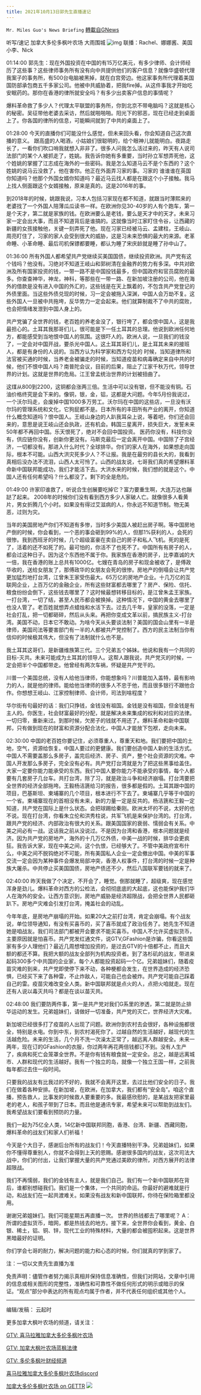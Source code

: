 ```yaml
---
title: 2021年10月13日郭先生直播速记
---
```

`Mr. Miles Guo's News Briefing` [轉載自GNews](https://gnews.org/zh-hans/1591574/)

听写/速记 加拿大多伦多枫叶农场 大雨围城
![img](https://media.gettr.com/group12/getter/2021/10/13/10/59/3896c764-d1c4-6d95-904d-abbbe00d9abe/a1cc6a9155004f8fdd9c657ca19597eb.jpg)
联播：Rachel、娜娜酱、美国小李、Nick

01:14:00
郭先生：现在外国投资在中国的有15万亿美元，有多少律师、会计师经历了这些事？这些律师事务所有没有向中共提供他们的客户信息？就像华盛顿代理我案子的事务所，有500台电脑被黑掉，就在白宫旁边。他这家事务所代理着美国国防部承包商五千多家公司。他被中共威胁着，把我fire掉。从这件事我才开始吃安眠药的。那你在香港的律所就安全吗？有多少出卖客户信息的事情呢？

爆料革命救了多少人？代理太平联盟的事务所，你到北京不带电脑吗？这就是核心的秘密。吴征带他老婆去采访，然后就啪啪啪。阳光下的邪恶，现在已经走到桌面上了。你各国的律所的信息，可能瞬间就到了中共的桌面上了。

01:28:00
今天的直播你们可能没什么感觉，但未来回头看，你会知道自己这次直播的意义。
跟高盛的人喝酒，小姑娘们很聪明的，给个眼神儿就能明白。夜路走长了，一看你们吹口哨我就想入非非了。很多人问我怎么活过来的，昨天有人说司法部门的某个人被抓走了，姓姚。我告诉你她有多重要，当时孙立军想弄死他，这个姓姚的掌握了江志成在海外的一些密码。我是怎么知道马云不是个东西的？这个姓姚的说马云没救了，他在害你。他正在外面弄习家的事。习家的 谁谁谁在英国你知道吗？他那个外国女婿你知道吗？最近马云找人都是在跟这个小子接触。我马上找人侧面跟这个女婿接触，原来是真的。这是2016年的事。

到2018年的时候，姚跟我说，习本人包括习家现在都不知道，就跟当时薄熙来的老婆找了一个外国人陪薄瓜瓜读书一样。在欧洲你见30-40岁的人有个跑车，第一是个天才，第二就是家族的钱。在欧洲要么是老钱，要么是天才中的天才。未来习家一定会出大事，而且不知道背后是谁搞的。这就像当时江家盯住令谷，让西藏的新疆的女孩接触他，关键一刻弄死了他。现在习家已经被马云、孟建柱，王岐山、周亮盯住了，习家的家人会受到很大的威胁，这是习未来恐惧的最大的来源。老革命睡、小革命睡、最后司机保镖都要睡，都认为睡了宋庆龄就是睡了孙中山了。

01:36:00
所有外国人都希望共产党继续买美国国债，继续投资欧洲。共产党有这个钱吗？他没有。习绝对不知道王岐山和郭树清在金融界的势力有多深。中共对欧洲及所有国家投资的钱，一带一路不是中国投钱最多，但中国政府和官员腐败的最多。你查查神华，神龙，神科，等那些在一带一路、在新加坡注册的公司，他在海外的借款是没有进入中国的外汇的，这些钱是在天上飘着的，不包含共产党登记的外债里面。当这些外债兑现的时候，习一定会被拖入深渊，中国人会万劫不复。这些外国人一旦被中共拖垮，反华势力一定会起来。他们就算制裁不了中共的腐败，也会把情绪发泄到中国人身上的。

共产党骗了全世界的钱，老百姓的养老金没了，银行垮了，都会恨中国人，这是我最担心的。土耳其我那哥们儿，很可能是下一任土耳其的总理。他说到欧洲任何地方，都能感受到当地恨中国人的氛围。这很吓人的。欧洲人说，一旦我们的钱没了，一定会对中国开战，要杀光中国人。这土耳其哥们儿，是土耳其未来的接班人，都是有身份的人说的。当西方认为科学家和西方勾兑的 时候，当知道律所和法官被买通的时候，当养老金被骗走的时候，当知道疫苗和病毒确定来自中共的时候，他们不恨中国人吗？南普陀会议，目前的后果，阻止了江家千秋万代，领导世界的计划。这就是世界的危局。江王曾孟统治世界的计划被扭曲了。

这煤从800到2200，这铜都会涨两三倍。生活中可以没有银，但不能没有铜。石油价格终究是会下来的。像铜，银，金，铝，这都是大问题。今年5月份我说过，一个沃尔玛走，会废掉中国1000多万劳工。沃尔玛在中国的这些店，一旦没有沃尔玛的管理系统和文化，它狗屁都不是。日本所有的丰田所有产业的离开，你知道什么概念知道吗？恨中国人。王岐山身边的人趴我耳朵上说，等着吧，你们还会回来的，意思是说王岐山还会执政，还有机会。韩国三星离开，损失巨大，发誓未来50年都不再回中国。乐天恨死了，绝对不会回中国投资。 医药你没有，科技你没有，供应链你没有，创新你更没有。马斯克最后一定会离开中国。中国除了子宫经济，一切都没有。那进入什么时代？全球排华。你们的家人在海外，如果想走向国际，根本不可能。山西大洪灾死多少人？不让报。我是在最穷的县长大的，我看到真相后没办法不流泪，山西人太可怜了。山西的战友说，七哥我们真的希望爆料革命新中国联邦能成功，我们才能活下去。大洪水来的时候，我们想的就是这个。中国人还有任何希望吗？什么都没了。剩下的全是危险。

01:49:00
许家印谁救了，听说合生创展要吃掉它？富力要重生啊，大连万达也蹦跶了起来。
2008年的时候你们没有看到西方多少人家破人亡。就像很多人看黄片，男女折腾几个小时。如果没有得过艾滋病的人，你永远不知道节制。物无美恶，过则为灾。

当年的美国房地产你们不知道有多惨，当时多少美国人被赶出房子啊。等中国房地产倒的时候，你会看到，一个恶的事会砸到99%的人，但那1%获利的人，会死的很惨。我到西班牙的时候，几个超级富豪在卖自己的房子和私人飞机。死的是死了，活着的还不如死了的。最可怕的，你活不了也死不了。中国所有有房子的人，都会过这种日子。因为这个东西他不属于你。我家族在香港的房子，比李嘉诚的大一倍，我在香港的账上总共有1000亿。七嫂在青岛的房子和现金被收了，是傅政华收的，送给女朋友了，那傅政华的女朋友会死的很惨。房地产的倒塌会让共产党更加猛烈地打台湾，江曾朱王家受伤最大。65万亿的房地产企业。十几万亿的互联网企业，上百万亿的金融企业，所有这些财富都去哪里了？房产、保险、信托、粮食纷纷会倒下，这些钱去哪里了？这时候最想转移目标的，是江曾朱孟王家族。一打台湾，一切了结，甚至人民币都会被换掉。这种情况下，中国的黄金去哪里了也没人管了。老百姓就想弄点蜡烛和水活下去。过去几千年，皇家的没落，一定是社会打乱，把一切都砸碎，然后从头来。再把你变成文革以前，搞民族主义-打台湾。美国不动，日本它不敢动。为啥今天从头要谈法制？美国的国会山里有一半是律师，美国司法等要害部门有一半的人都被共产党控制了。西方的民主法制当你有信仰的时候极其伟大，但没有了法制就什么也不是。

我土耳其这哥们，是新疆维族第三代。三个兄弟五个姊妹。他说和我有一个共同的目标-灭共。未来可能成为土耳其的领导人。这帮人跟我说，共产党灭的时候，一定会把半个中国都带走。他曾经有两次车祸，怀疑是共产党干的。

川普一个美国总统，没有人给他当律师，你能想象吗？川普能加入盖特，最有影响力的人，就是他的律师。能给他当律师的很多人不忠于他，而且很多银行不跟他合作。你想想王岐山、江家控制律师、会计师，司法到啥程度？

华尔街有句最好的话：我们只挣钱，金钱没有祖国。金钱是没有祖国，但金钱是有主人的。你医生，社会财富最好的分配，就是解决未来集成的权利和对应的法律。一切归零，重新来过。到那时候，欠房子的钱就不用还了。爆料革命和新中国联邦，只有做到现在的财富和资源分配合法化，中国人才能放下包袱，走向未来。

02:30:00
中国的老百姓你要记住，必须尊重人，尊重天和地。我们要把中国的土地，空气，资源给恢复。中国人要过的更健康。我们要创造中国人新的生活方式。中国人不需要盖那么多房子，盖完后经济、房子、资产，整个社会资源的灾难。中国人开发那么多房子，完全没有必有。共产党打台湾就是为了把这些黑事给盖住。大家一定要你能力能承受的东西。我们中国人要你能力不能承受的事情，每个人都要有几套房子几台车。共打台湾，除了习，就是政治斗争和经济崩塌。打台湾要把全世界的经济全部拖垮。王毅杨洁篪给习的报告，很多都是假的。土耳其跟中国的项目，巴基斯坦、柬埔寨的几个项目，根本进行不下去了。柬埔寨几乎等于中国的一个省。柬埔寨现在的首相没有未来，新的力量一定是反共的。杨洁篪和王毅一定知道，共产党在国际上是什么状态。会把球踢给秦刚。欧洲太坏的不说，太好的也不说。现在打台湾，你看朱立伦和洪秀柱说，共军飞机是来保护台湾的。打台湾，跟共产党的经济、内部政治有很大的关系。跟美国国家的衰弱、懦弱会有关系。中美之间必有一战。这话我之前从没说过。不是因为台湾和香港，根本问题就是经济。因为共产党的房地产，海外的十几万亿外债，中美一战的时候，排华会更疯狂。我告诉大家，现在中美之间，这个仇恨，已经够大了。不管中美政府宣布什么，中美之间不脱钩绝对不可能，所有美国私人企业一定会撤出中国。中美的军事交流一定会因为某种事件会爆发局部冲突，香港人权事件，打台湾的时候一定是种族大屠杀。中共停止买美国国债，房地产债还不少，然后八国联军要钱的就来了。

02:40:00
昨天我做了个决定，不开会了，睡觉。倒那就睡了，超级爽，现在感觉浑身是劲儿。爆料革命对西方的公检法，会彻彻底底的大起底，这也能保护我们华人在海外的安全。让西方意识到，房地产威胁是经济超限战，会把全世界人民都砸趴下。房地产灾难会引发打台湾，掩盖社会的动乱。

今年年底，是房地产崩塌的开始。如果20大之前打台湾，肯定会崩塌。有个战友说，单位领导通知，有没有买喜币的，买了喜币就成了政治任务了。她先生不知道她是咱战友。我们司法部门都被开会要求不能买喜币。中国人不允许买虚拟货币，主要原因就是怕喜币。共产党发红通文件，说GTV,GFashion是诈骗，你看这些国家有多少人理他们？最近几周想增加投资的，是过去GTV的十倍都不止，而且大额的都还不算。我把大额的战友全部列为机构投资者。到了洛杉矶的战友，带进来起码300多个中共国的企业家，每个人都能投资起码一个亿。兄弟姐妹们，随着疫苗灾难的到来，共产党即使停下来不动，各种梗都会发生，在世界造成的经济恐惧，已经买下来了各种雷，不止炸敌人，可能自己也会被炸。共产党可能自己踩着自己的雷。疫苗灾难改变全人类。新中国联邦就是点火的人，点把火咱就走。现在还有人说以毒灭共吗？都是在谈以苗灭共。

02:48:00
我们要防两件事，第一是共产党对我们G系里的渗透，第二就是防止排华运动的发生。兄弟姐妹们，请做好一切准备，共产党的灭亡，世界经济大灾难。

新加坡已经很多打了疫苗的人出现了问题。欧洲你到农村去会很好，各种设施都很全，特别是水电。你到中东，到农村渴死你了。过越自然的生活越好，越现代的生活越危险。未来的生活，几个月不洗一次澡太正常了，越远离人群越安全。未来一两年，现在订的GFashion的衣服，你过两年再花两倍钱都订不到。没有人生产了，疾病和死亡会笼罩全世界。不是你有钱有粮食就一定安全。总之，越是远离城市、人群和现代的生活越好。我有一个独立的岛，就像一个独立王国一样，之前我每年都过去住一段时间。

只要我的战友有比我过的不好的，我就不会离开这里，去过比他们安全的日子。我们在做着各种安排。在新加坡，在欧洲，在加拿大，我们都有“安全岛”。咱这个直播，预告救人，比事发的时候救人要重要的多。我最感欣慰的，是某战友把家里最老的老人，和孩子带到了日本。而且他是通讯专家，希望未来可以帮助到战友们。我希望战友们要看到预防的力量。

我们一起为75亿全人类，14亿新中国联邦同胞，香港、台湾、新疆、西藏同胞，爆料革命的战友们和家人们祈福！

今天是个大日子，感谢后台所有的战友们！今天直播特别干净。兄弟姐妹们，如果你不懂得尊重别人，你就不会得到上天的恩赐。感谢很多国内的战友，这次司法大战中，你们的付出，让我们掌握大量的共产党通过美欧的律所，对西方展开的法律超限战。

我们不再懦弱，我们的金钱有主人，就是我们自己。我们有一个新中国联邦在背后，谁都别想碰我们。我们是一个集体，一个共同的命运。你最好的避难就是行动，和战友们在一起共渡难关。如果没有战友和新中国联邦，你待在保险箱里都没用。

谢谢兄弟姐妹们。我们可能星期五再直播一次。
世界的热钱都去了哪里呢？
A：所谓的虚拟货币，暗网，都是热钱去的地方。接下来，全世界你会看到，黄金、白银、稀土，铝、铜、锌，现代工业的特殊材料，大量的都会被囤积起来。这是世界黑暗最好的证明。

你们学会七哥的耐力，解决问题的能力和心态的时候，你们就真的学到家了。

注：一切以文贵先生直播为准

免责声明：儘管作者努力揭示真相并保持信息准确性，但我们对网站，文章中引用的信息或相关图形的完整性，准确性和可靠性不做任何形式的明示或暗示的保证。“观点”部分中表达的所有观点均属于作者，并不代表任何组织或其他个人。

* * *

编辑/发稿： 云起时

更多加拿大枫叶农场的频道，请关注：

[GTV: 喜马拉雅加拿大多伦多枫叶农场](https://gtv.org/user/5ed43fa02e3bf86d8d0efa12)

[GTV: 加拿大枫叶农场蓝枫法律](https://gtv.org/user/605e97e8a54f827240b8048a)

[GTV: 多伦多枫叶财经频道](https://gtv.org/user/5f359954313eaf1e3716cfc1)

[喜马拉雅加拿大多伦多枫叶农场discord](https://discord.gg/Cpz33sS)

[加拿大多伦多枫叶农场 on GETTR](https://gettr.com/user/torontofarmcn)
![](https://assets.gnews.org/wp-content/uploads/2021/10/Canada_MPL_banner.png)
